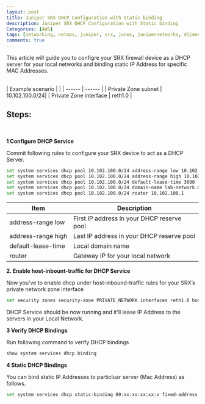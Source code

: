 ```yaml
---
layout: post
title: Juniper SRX DHCP Configuration with Static binding
description: Juniper SRX DHCP Configuration with Static binding
Categories: [AWS]
tags: [networking, netops, juniper, srx, junos, junipernetworks, dijeeshpnair, devops, ]
comments: true
---
```


This article will guide you to configre your SRX firewall device as a DHCP server for your local networks and binding static IP Address for specific MAC Addresses.

<br>
| Example scenario |  |
| ------ | ------ |
| Private Zone subnet | 10.102.100.0/24|
| Private Zone interface | reth1.0 |
<br>

Steps:
---
<br>

**1 Configure DHCP Service**

Commit following rules to configure your SRX device to act as a DHCP Server.

```sh
set system services dhcp pool 10.102.100.0/24 address-range low 10.102.100.100
set system services dhcp pool 10.102.100.0/24 address-range high 10.102.100.200
set system services dhcp pool 10.102.100.0/24 default-lease-time 3600
set system services dhcp pool 10.102.100.0/24 domain-name lab-network.net
set system services dhcp pool 10.102.100.0/24 router 10.102.100.1
```

| Item | Description |
| ------ | ------ |
|address-range low | First IP address in your DHCP reserve pool |
|address-range high | Last IP address in your DHCP reserve pool |
|default-lease-time |  Local domain name |
| router | Gateway IP for your local network |

**2. Enable host-inbount-traffic for DHCP Service**

Now you’ve to enable dhcp under host-inbound-traffic rules for your SRX’s private network zone interface

```sh
set security zones security-zone PRIVATE_NETWORK interfaces reth1.0 host-inbound-traffic system-services dhcp
```

DHCP Service should be now running and it'll lease IP Address to the servers in your Local Network.

**3 Verify DHCP Bindings**

Run following command to verify DHCP bindings

```sh
show system services dhcp binding
```

**4 Static DHCP Bindings**

You can bind static IP Addresses to particluar server (Mac Address) as follows.

```sh
set system services dhcp static-binding 00:xx:xx:xx:xx:x fixed-address 10.102.100.xxx
```
